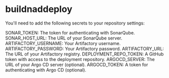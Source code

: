# buildnaddeploy

You'll need to add the following secrets to your repository settings:

SONAR_TOKEN: The token for authenticating with SonarQube.
SONAR_HOST_URL: The URL of your SonarQube server.
ARTIFACTORY_USERNAME: Your Artifactory username.
ARTIFACTORY_PASSWORD: Your Artifactory password.
ARTIFACTORY_URL: The URL of your Artifactory registry.
DEPLOYMENT_REPO_TOKEN: A GitHub token with access to the deployment repository.
ARGOCD_SERVER: The URL of your Argo CD server (optional).
ARGOCD_TOKEN: A token for authenticating with Argo CD (optional).
